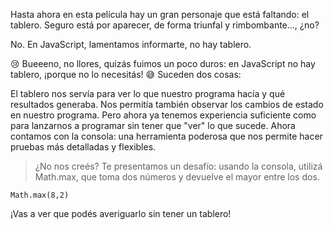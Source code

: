 Hasta ahora en esta película hay un gran personaje que está faltando: el tablero. Seguro está por aparecer, de forma triunfal y rimbombante..., ¿no?

No. En JavaScript, lamentamos informarte, no hay tablero.

:cry: Bueeeno, no llores, quizás fuimos un poco duros: en JavaScript no hay tablero, ¡porque no lo necesitás! :sweat_smile: Suceden dos cosas:

El tablero nos servía para ver lo que nuestro programa hacía y qué resultados generaba. Nos permitía también observar los cambios de estado en nuestro programa. Pero ahora ya tenemos experiencia suficiente como para lanzarnos a programar sin tener que "ver" lo que sucede.
Ahora contamos con la consola: una herramienta poderosa que nos permite hacer pruebas más detalladas y flexibles.


>¿No nos creés? Te presentamos un desafío: usando la consola, utilizá Math.max, que toma dos números y devuelve el mayor entre los dos.

```Por ejemplo: 
Math.max(8,2)
```

¡Vas a ver que podés averiguarlo sin tener un tablero!
